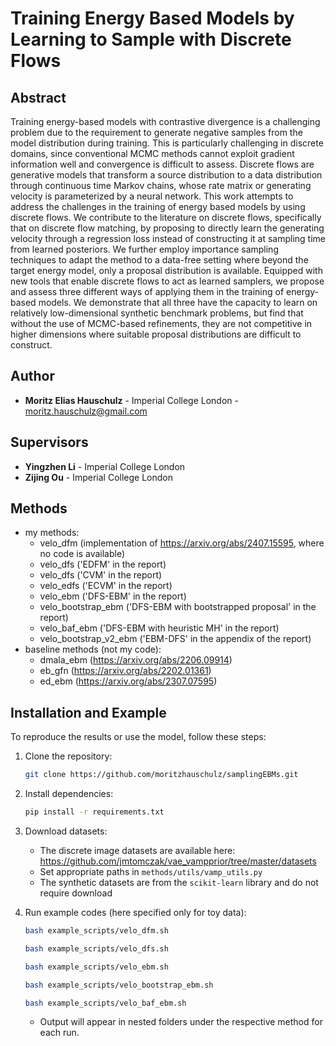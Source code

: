 # Training Energy Based Models by Learning to Sample with Discrete Flows

## Abstract

Training energy-based models with contrastive divergence is a challenging problem due to the requirement to generate negative samples from the model distribution during training. This is particularly challenging in discrete domains, since conventional MCMC methods cannot exploit gradient information well and convergence is difficult to assess. Discrete flows are generative models that transform a source distribution to a data distribution through continuous time Markov chains, whose rate matrix or generating velocity is parameterized by a neural network. This work attempts to address the challenges in the training of energy based models by using discrete flows. We contribute to the literature on discrete flows, specifically that on discrete flow matching, by proposing to directly learn the generating velocity through a regression loss instead of constructing it at sampling time from learned posteriors. We further employ importance sampling techniques to adapt the method to a data-free setting where beyond the target energy model, only a proposal distribution is available. Equipped with new tools that enable discrete flows to act as learned samplers, we propose and assess three different ways of applying them in the training of energy-based models. We demonstrate that all three have the capacity to learn on relatively low-dimensional synthetic benchmark problems, but find that without the use of MCMC-based refinements, they are not competitive in higher dimensions where suitable proposal distributions are difficult to construct.

## Author

- **Moritz Elias Hauschulz** - Imperial College London - moritz.hauschulz@gmail.com

## Supervisors

- **Yingzhen Li** - Imperial College London
- **Zijing Ou** - Imperial College London


## Methods
- my methods:
    - velo_dfm (implementation of https://arxiv.org/abs/2407.15595, where no code is available)
    - velo_dfs ('EDFM' in the report)
    - velo_dfs ('CVM' in the report)
    - velo_edfs ('ECVM' in the report)
    - velo_ebm ('DFS-EBM' in the report)
    - velo_bootstrap_ebm ('DFS-EBM with bootstrapped proposal' in the report)
    - velo_baf_ebm ('DFS-EBM with heuristic MH' in the report)
    - velo_bootstrap_v2_ebm ('EBM-DFS' in the appendix of the report)
- baseline methods (not my code): 
    - dmala_ebm (https://arxiv.org/abs/2206.09914)
    - eb_gfn (https://arxiv.org/abs/2202.01361)
    - ed_ebm (https://arxiv.org/abs/2307.07595)

## Installation and Example

To reproduce the results or use the model, follow these steps:

1. Clone the repository:
    ```bash
    git clone https://github.com/moritzhauschulz/samplingEBMs.git
    ```

2. Install dependencies:
    ```bash
    pip install -r requirements.txt
    ```

3. Download datasets:
    - The discrete image datasets are available here: https://github.com/jmtomczak/vae_vampprior/tree/master/datasets
    - Set appropriate paths in `methods/utils/vamp_utils.py`
    - The synthetic datasets are from the `scikit-learn` library and do not require download

4. Run example codes (here specified only for toy data):
    ```bash 
    bash example_scripts/velo_dfm.sh
    ```
    ```bash
    bash example_scripts/velo_dfs.sh
    ```
    ```bash
    bash example_scripts/velo_ebm.sh
    ```
    ```bash
    bash example_scripts/velo_bootstrap_ebm.sh
    ```
    ```bash
    bash example_scripts/velo_baf_ebm.sh
    ```
    - Output will appear in nested folders under the respective method for each run.

